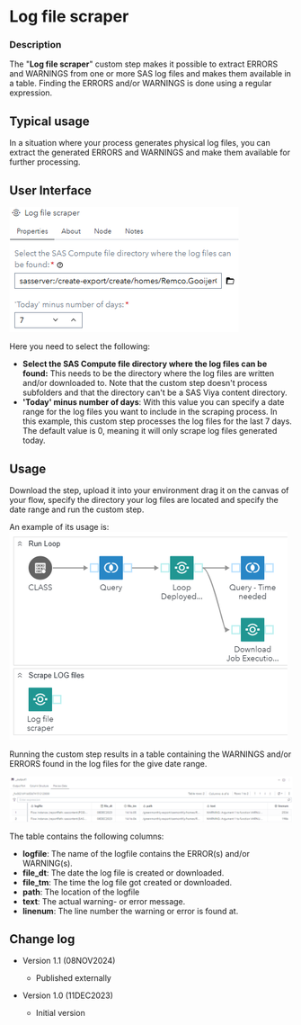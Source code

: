 # Log file scraper

### Description

The "**Log file scraper**" custom step makes it possible to extract ERRORS and WARNINGS from one or more SAS log files and makes them available in a table. Finding the ERRORS and/or WARNINGS is done using a regular expression.

## Typical usage

In a situation where your process generates physical log files, you can extract the generated ERRORS and WARNINGS and make them available for further processing.

## User Interface

![Properties](img/UI_Properties.PNG)

Here you need to select the following:
- **Select the SAS Compute file directory where the log files can be found:** This needs to be the directory where the log files are written and/or downloaded to. Note that the custom step doesn't process subfolders and that the directory can't be a SAS Viya content directory.
- **'Today' minus number of days**: With this value you can specify a date range for the log files you want to include in the scraping process. In this example, this custom step processes the log files for the last 7 days. The default value is 0, meaning it will only scrape log files generated today.

## Usage
Download the step, upload it into your environment drag it on the canvas of your flow, specify the directory your log files are located and specify the date range and run the custom step. 

An example of its usage is:
![Usage](img/UI_Usage.png)

Running the custom step results in a table containing the WARNINGS and/or ERRORS found in the log files for the give date range.

![Usage](img/Output_01.PNG)

The table contains the following columns:
- **logfile**: The name of the logfile contains the ERROR(s) and/or WARNING(s).
- **file_dt**: The date the log file is created or downloaded.
- **file_tm**: The time the log file got created or downloaded.
- **path**: The location of the logfile
- **text**: The actual warning- or error message.
- **linenum**: The line number the warning or error is found at.

## Change log
 * Version 1.1 (08NOV2024)
    * Published externally

 * Version 1.0 (11DEC2023)
    * Initial version
